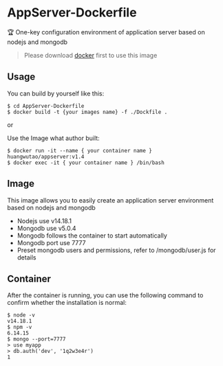 # AppServer-Dockerfile
🏆   One-key configuration environment of application server based on nodejs and mongodb

> Please download [docker](https://www.docker.com/) first to use this image

## Usage

You can build by yourself like this:
```shell
$ cd AppServer-Dockerfile
$ docker build -t {your images name} -f ./Dockfile .
```
or

Use the Image what author built:

```shell
$ docker run -it --name { your container name } huangwutao/appserver:v1.4
$ docker exec -it { your container name } /bin/bash
```

## Image

This image allows you to easily create an application server environment based on nodejs and mongodb

* Nodejs use v14.18.1
* Mongodb use v5.0.4
* Mongodb follows the container to start automatically
* Mongodb port use 7777
* Preset mongodb users and permissions, refer to /mongodb/user.js for details

## Container

After the container is running, you can use the following command to confirm whether the installation is normal:

```shell
$ node -v
v14.18.1
$ npm -v
6.14.15
$ mongo --port=7777
> use myapp
> db.auth('dev', '1q2w3e4r')
1
```